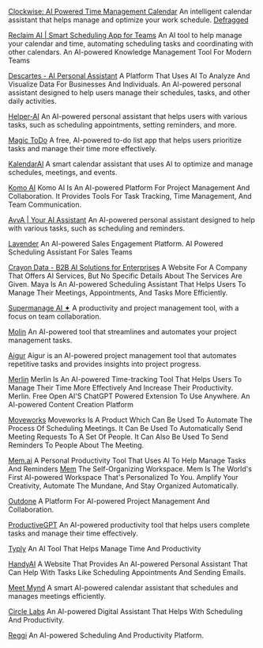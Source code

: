 
[Clockwise: AI Powered Time Management Calendar](https://www.getclockwise.com/)
An intelligent calendar assistant that helps manage and optimize your work schedule.
[Defragged](https://www.getclockwise.com/defragged)

[Reclaim AI | Smart Scheduling App for Teams](https://reclaim.ai/)
An AI tool to help manage your calendar and time, automating scheduling tasks and coordinating with other calendars.
An AI-powered Knowledge Management Tool For Modern Teams

[Descartes - AI Personal Assistant](https://descartes.io/)
A Platform That Uses AI To Analyze And Visualize Data For Businesses And Individuals.
An AI-powered personal assistant designed to help users manage their schedules, tasks, and other daily activities.

[Helper-AI](https://sites.google.com/view/helperai2&pli=1)
An AI-powered personal assistant that helps users with various tasks, such as scheduling appointments, setting reminders, and more.

[Magic ToDo](https://goblin.tools/)
A free, AI-powered to-do list app that helps users prioritize tasks and manage their time more effectively.

[KalendarAI](https://kalendar.ai/)
A smart calendar assistant that uses AI to optimize and manage schedules, meetings, and events.

[Komo AI](https://komo.ai/)
Komo AI Is An AI-powered Platform For Project Management And Collaboration. It Provides Tools For Task Tracking, Time Management, And Team Communication.

[AvvA | Your AI Assistant](https://avva.ai/)
An AI-powered personal assistant designed to help with various tasks, such as scheduling and reminders.

[Lavender](https://www.lavender.ai/)
An AI-powered Sales Engagement Platform.
AI Powered Scheduling Assistant For Sales Teams

[Crayon Data - B2B AI Solutions for Enterprises](https://crayondata.ai/)
A Website For A Company That Offers AI Services, But No Specific Details About The Services Are Given.
Maya Is An AI-powered Scheduling Assistant That Helps Users To Manage Their Meetings, Appointments, And Tasks More Efficiently.

[Supermanage AI ✦](https://supermanage.ai/)
A productivity and project management tool, with a focus on team collaboration.

[Molin](https://molin.ai/)
An AI-powered tool that streamlines and automates your project management tasks.

[Aigur](https://aigur.dev/)
Aigur is an AI-powered project management tool that automates repetitive tasks and provides insights into project progress.

[Merlin](https://merlin.foyer.work/)
Merlin Is An AI-powered Time-tracking Tool That Helps Users To Manage Their Time More Effectively And Increase Their Productivity.
Merlin. Free Open AI'S ChatGPT Powered Extension To Use Anywhere.
An AI-powered Content Creation Platform

[Moveworks](https://www.moveworks.com/)
Moveworks Is A Product Which Can Be Used To Automate The Process Of Scheduling Meetings. It Can Be Used To Automatically Send Meeting Requests To A Set Of People. It Can Also Be Used To Send Reminders To People About The Meeting.

[Mem.ai](https://mem.ai/)
A Personal Productivity Tool That Uses AI To Help Manage Tasks And Reminders
[Mem](https://get.mem.ai/)
The Self-Organizing Workspace. Mem Is The World's First AI-powered Workspace That's Personalized To You. Amplify Your Creativity, Automate The Mundane, And Stay Organized Automatically.

[Outdone](http://www.outdone.io)
A Platform For AI-powered Project Management And Collaboration.

[ProductiveGPT](https://productivegpt.vercel.app/)
An AI-powered productivity tool that helps users complete tasks and manage their time effectively.

[Typly](https://typly.app/)
An AI Tool That Helps Manage Time And Productivity

[HandyAI](https://handyai.app/)
A Website That Provides An AI-powered Personal Assistant That Can Help With Tasks Like Scheduling Appointments And Sending Emails.

[Meet Mynd](https://www.mynd.so/)
A smart AI-powered calendar assistant that schedules and manages meetings efficiently.

[Circle Labs](https://circle.isyourshadowyou.com/Home.html)
An AI-powered Digital Assistant That Helps With Scheduling And Productivity.

[Reggi](https://www.yfj.social/reggi-app)
An AI-powered Scheduling And Productivity Platform.
